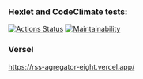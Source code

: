 ### Hexlet and CodeClimate tests:
[![Actions Status](https://github.com/HazretAger/frontend-project-lvl3/workflows/hexlet-check/badge.svg)](https://github.com/HazretAger/frontend-project-lvl3/actions)
[![Maintainability](https://api.codeclimate.com/v1/badges/03776846d64e6bc00f4e/maintainability)](https://codeclimate.com/github/HazretAger/frontend-project-lvl3/maintainability)

### Versel
https://rss-agregator-eight.vercel.app/